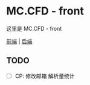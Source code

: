 # MC.CFD - front

这里是 MC.CFD - front

[前端](https://github.com/MCCFD/front) | [后端](https://github.com/MCCFD/api)

## TODO

- [ ] CP: 修改邮箱 解析量统计

